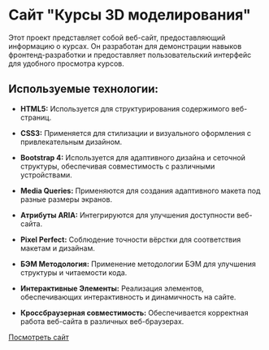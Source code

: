 # Сайт "Курсы 3D моделирования"

Этот проект представляет собой веб-сайт, предоставляющий информацию о курсах. Он разработан для демонстрации навыков фронтенд-разработки и предоставляет пользовательский интерфейс для удобного просмотра курсов.

## Используемые технологии:

- **HTML5:** Используется для структурирования содержимого веб-страниц.

- **CSS3:** Применяется для стилизации и визуального оформления с привлекательным дизайном.

- **Bootstrap 4:** Используется для адаптивного дизайна и сеточной структуры, обеспечивая совместимость с различными устройствами.

- **Media Queries:** Применяются для создания адаптивного макета под разные размеры экранов.

- **Атрибуты ARIA:** Интегрируются для улучшения доступности веб-сайта.

- **Pixel Perfect:** Соблюдение точности вёрстки для соответствия макетам и дизайнам.

- **БЭМ Методология:** Применение методологии БЭМ для улучшения структуры и читаемости кода.

- **Интерактивные Элементы:** Реализация элементов, обеспечивающих интерактивность и динамичность на сайте.

- **Кроссбраузерная совместимость:** Обеспечивается корректная работа веб-сайта в различных веб-браузерах.

[Посмотреть сайт](https://veronikakossareva.github.io/Courses-website/)
